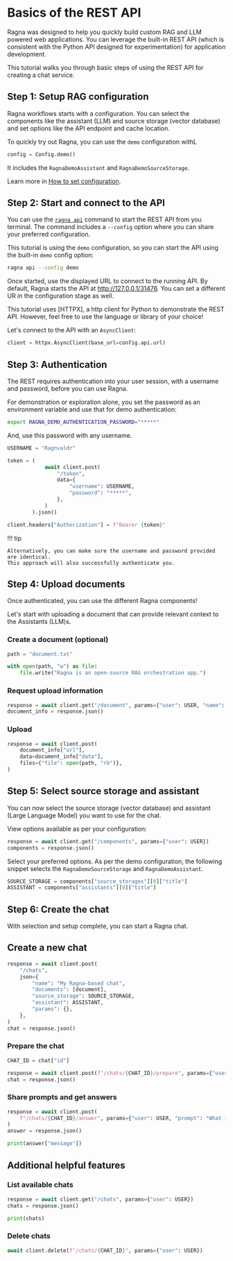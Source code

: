 # Basics of the REST API

Ragna was designed to help you quickly build custom RAG and LLM powered web
applications. You can leverage the built-in REST API (which is consistent with the
Python API designed for experimentation) for application development.

This tutorial walks you through basic steps of using the REST API for creating a chat
service.

## Step 1: Setup RAG configuration

Ragna workflows starts with a configuration. You can select the components like the
assistant (LLM) and source storage (vector database) and set options like the API
endpoint and cache location.

To quickly try out Ragna, you can use the `demo` configuration withL

```py
config = Config.demo()
```

It includes the `RagnaDemoAssistant` and `RagnaDemoSourceStorage`.

Learn more in [How to set configuration](../how-tos/set-configuration.md).

## Step 2: Start and connect to the API

You can use the [`ragna api`](../references/cli.md#ragna-api) command to start the REST
API from you terminal. The command includes a `--config` option where you can share your
preferred configuration.

This tutorial is using the `demo` configuration, so you can start the API using the
built-in `demo` config option:

```bash
ragna api --config demo
```

Once started, use the displayed URL to connect to the running API. By default, Ragna
starts the API at http://127.0.0.1/31476. You can set a different UR in the
configuration stage as well.

This tutorial uses [HTTPX], a http client for Python to demonstrate the REST API.
However, feel free to use the language or library of your choice!

Let's connect to the API with an `AsyncClient`:

```py
client = httpx.AsyncClient(base_url=config.api.url)
```

<!-- TODO: Add note about async preference -->

## Step 3: Authentication

The REST requires authentication into your user session, with a username and password,
before you can use Ragna.

For demonstration or exploration alone, you set the password as an environment variable
and use that for demo authentication:

```bash
export RAGNA_DEMO_AUTHENTICATION_PASSWORD="*****"
```

And, use this password with any username.

```py
USERNAME = "Ragnvaldr"

token = (
            await client.post(
                "/token",
                data={
                    "username": USERNAME,
                    "password": "*****",
                },
            )
        ).json()

client.headers["Authorization"] = f"Bearer {token}"
```

<!-- Note: "Ragnvaldr" means advice/counsel/ruler in Old Norse. Using this as the username instead of "Ragna" to not overload the term.-->

!!! tip

    Alternatively, you can make sure the username and password provided are identical.
    This approach will also successfully authenticate you.

## Step 4: Upload documents

Once authenticated, you can use the different Ragna components!

Let's start with uploading a document that can provide relevant context to the
Assistants (LLM)s.

### Create a document (optional)

```py
path = "document.txt"

with open(path, "w") as file:
    file.write("Ragna is an open-source RAG orchestration app.")
```

### Request upload information

```py
response = await client.get("/document", params={"user": USER, "name": path.name})
document_info = response.json()
```

### Upload

```py
response = await client.post(
    document_info["url"],
    data=document_info["data"],
    files={"file": open(path, "rb")},
)
```

## Step 5: Select source storage and assistant

You can now select the source storage (vector database) and assistant (Large Language
Model) you want to use for the chat.

View options available as per your configuration:

```py
response = await client.get("/components", params={"user": USER})
components = response.json()
```

Select your preferred options. As per the demo configuration, the following snippet
selects the `RagnaDemoSourceStorage` and `RagnaDemoAssistant`.

```py
SOURCE_STORAGE = components["source_storages"][0]["title"]
ASSISTANT = components["assistants"][0]["title"]
```

## Step 6: Create the chat

With selection and setup complete, you can start a Ragna chat.

## Create a new chat

```py
response = await client.post(
    "/chats",
    json={
        "name": "My Ragna-based chat",
        "documents": [document],
        "source_storage": SOURCE_STORAGE,
        "assistant": ASSISTANT,
        "params": {},
    },
)
chat = response.json()
```

### Prepare the chat

```py
CHAT_ID = chat["id"]

response = await client.post(f"/chats/{CHAT_ID}/prepare", params={"user": USER})
chat = response.json()
```

### Share prompts and get answers

```py
response = await client.post(
    f"/chats/{CHAT_ID}/answer", params={"user": USER, "prompt": "What is Ragna?"}
)
answer = response.json()

print(answer["message"])
```

## Additional helpful features

### List available chats

```py
response = await client.get("/chats", params={"user": USER})
chats = response.json()

print(chats)
```

### Delete chats

```py
await client.delete(f"/chats/{CHAT_ID}", params={"user": USER})
```
